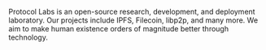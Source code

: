 Protocol Labs is an open-source research, development, and deployment laboratory. Our projects include IPFS, Filecoin, libp2p, and many more. We aim to make human existence orders of magnitude better through technology.